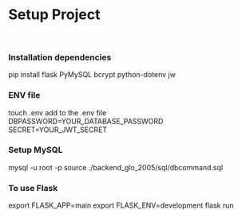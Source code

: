 <h1>Setup Project</h1>
<br>
<h3>Installation dependencies</h3>
pip install flask PyMySQL bcrypt python-dotenv jw

<h3>ENV file</h3>
touch .env
<h7>add to the .env file<h7>
DBPASSWORD=YOUR_DATABASE_PASSWORD
 SECRET=YOUR_JWT_SECRET

<h3>Setup MySQL</h3>
mysql -u root -p
source ./backend_glo_2005/sql/dbcommand.sql

<h3>To use Flask</h3>
export FLASK_APP=main
export FLASK_ENV=development
flask run
